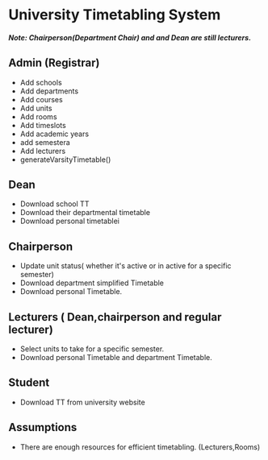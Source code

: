 # University Timetabling System

##### Note: Chairperson(Department Chair) and and Dean are still lecturers.

## Admin (Registrar)

- Add schools
- Add departments
- Add courses
- Add units
- Add rooms
- Add timeslots
- Add academic years
- add semestera
- Add lecturers
- generateVarsityTimetable()

## Dean

- Download school TT
- Download their departmental timetable
- Download personal timetablei

## Chairperson

- Update unit status( whether it's active or in active for a specific semester)
- Download department simplified Timetable
- Download personal Timetable.

## Lecturers ( Dean,chairperson and regular lecturer)

- Select units to take for a specific semester.
- Download personal Timetable and department Timetable.

## Student

- Download TT from university website

## Assumptions

- There are enough resources for efficient timetabling. (Lecturers,Rooms)
